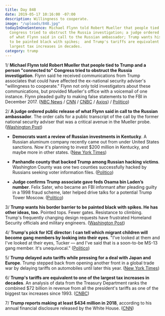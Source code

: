 ```yaml
---
title: Day 848
date: 2019-05-17 10:16:00 -07:00
description: Willingness to cooperate.
image: "/uploads/848.jpg"
todayInOneSentence: Michael Flynn told Robert Mueller that people tied to Trump and
  Congress tried to obstruct the Russia investigation; a judge ordered public release
  of what Flynn said in call to the Russian ambassador; Trump wants his border barrier
  to be painted black with spikes;  and Trump's tariffs are equivalent to one of the
  largest tax increases in decades.
category: trump
---
```


1/ **Michael Flynn told Robert Mueller that people tied to Trump and a person "connected to" Congress tried to obstruct the Russia investigation**. Flynn said he received communications from Trump associates that could have affected the ex-national security adviser's "willingness to cooperate." Flynn not only told investigators about these communications, but provided Mueller's office with a voicemail of one instance. Flynn pleaded guilty to making false statements to the FBI in December 2017. ([NBC News](https://www.nbcnews.com/politics/justice-department/flynn-told-mueller-people-tied-trump-congress-tried-obstruct-probe-n1006666) / [CNN](https://www.cnn.com/2019/05/16/politics/michael-flynn-mueller-obstruction/index.html) / [CNBC](https://www.cnbc.com/2019/05/16/michael-flynn-told-special-counsel-about-attempts-to-obstruct-russia-probe.html) / [Axios](https://www.axios.com/michael-flynn-mueller-obstruction-wikileaks-d6b36be3-677e-4f13-b576-9da3ba7f6183.html)) / [Politico](https://www.politico.com/story/2019/05/16/michael-flynn-mueller-report-1329656))

2/ **A judge ordered public release of what Flynn said in call to the Russian ambassador**. The order calls for a public transcript of the call by the former national security adviser that was a critical avenue in the Mueller probe. ([Washington Post](https://www.washingtonpost.com/politics/judge-orders-public-release-of-what-michael-flynn-said-in-call-to-russian-ambassador/2019/05/16/1e68712a-7825-11e9-bd25-c989555e7766_story.html))

* **Democrats want a review of Russian investments in Kentucky**. A Russian aluminum company recently came out from under United States sanctions. Now it's planning to invest $200 million in Kentucky, and maybe more in other states. ([New York Times](https://www.nytimes.com/2019/05/16/us/politics/rusal-investment-kentucky.html))

* **Panhandle county that backed Trump among Russian hacking victims**. Washington County was one two counties successfully hacked by Russians seeking voter information files. ([Politico](https://www.politico.com/states/florida/story/2019/05/16/panhandle-county-that-backed-trump-among-russian-hacking-victims-1021302))

* **Judge confirms Trump associate gave feds Osama bin Laden’s number**. Felix Sater, who became an FBI informant after pleading guilty in a 1998 fraud scheme, later helped drive talks for a potential Trump Tower Moscow. ([Politico](https://www.politico.com/story/2019/05/16/felix-sater-osama-bin-laden-trump-number-1329662))

3/ **Trump wants his border barrier to be painted black with spikes. He has other ideas, too.** Pointed tops. Fewer gates. Resistance to climbing. Trump's frequently changing design requests have frustrated Homeland Security officials and military engineers. ([Washington Post](https://www.washingtonpost.com/national/trump-wants-his-border-barrier-to-be-painted-black-with-spikes-he-has-other-ideas-too/2019/05/16/b088c07e-7676-11e9-b3f5-5673edf2d127_story.html))

4/ **Trump's pick for ICE director: I can tell which migrant children will become gang members by looking into their eyes**. "I've looked at them and I've looked at their eyes, Tucker — and I've said that is a soon-to-be MS-13 gang member. It's unequivocal." ([Politico](https://www.politico.com/story/2019/05/16/mark-morgan-eyes-ice-director-1449570))

5/ **Trump delayed auto tariffs while pressing for a deal with Japan and Europe**. Trump stepped back from opening another front in a global trade war by delaying tariffs on automobiles until later this year. ([New York Times](https://www.nytimes.com/2019/05/17/us/politics/china-auto-tariffs-donald-trump.html))

6/ **Trump's tariffs are equivalent to one of the largest tax increases in decades**. An analysis of data from the Treasury Department ranks the combined $72 billion in revenue from all the president's tariffs as one of the biggest tax increases since 1993. ([CNBC](https://www.cnbc.com/2019/05/16/trumps-tariffs-are-equivalent-to-one-of-the-largest-tax-increases-in-decades.html))

7/ **Trump reports making at least $434 million in 2018**, according to his annual financial disclosure released by the White House. ([CNN](https://www.cnn.com/2019/05/16/politics/donald-trump-financial-disclosure/index.html))
